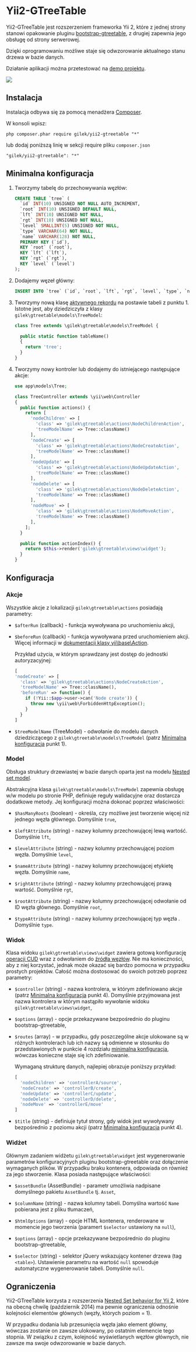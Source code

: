 # Yii2-GTreeTable

Yii2-GTreeTable jest rozszerzeniem frameworka Yii 2, które z jednej strony stanowi opakowanie pluginu [bootstrap-gtreetable](https://github.com/gilek/bootstrap-gtreetable), z drugiej zapewnia jego obsługę od strony serwerowej.

Dzięki oprogramowaniu możliwe staje się odwzorowanie aktualnego stanu drzewa w bazie danych.

Działanie aplikacji można przetestować na [demo projektu](http://gtreetable2.gilek.net).

![](http://gilek.net/images/gtt2-demo.png)

## Instalacja

Instalacja odbywa się za pomocą menadżera [Composer](https://getcomposer.org).

W konsoli wpisz:

```
php composer.phar require gilek/yii2-gtreetable "*"
```

lub dodaj poniższą linię w sekcji require pliku `composer.json`

```
"gilek/yii2-gtreetable": "*"
```

## Minimalna konfiguracja<a name="minimalna-konfiguracja"></a>

1. Tworzymy tabelę do przechowywania węzłów:

    ``` sql
    CREATE TABLE `tree` (
      `id` INT(10) UNSIGNED NOT NULL AUTO_INCREMENT,
      `root` INT(10) UNSIGNED DEFAULT NULL,
      `lft` INT(10) UNSIGNED NOT NULL,
      `rgt` INT(10) UNSIGNED NOT NULL,
      `level` SMALLINT(5) UNSIGNED NOT NULL,
      `type` VARCHAR(64) NOT NULL,
      `name` VARCHAR(128) NOT NULL,
      PRIMARY KEY (`id`),
      KEY `root` (`root`),
      KEY `lft` (`lft`),
      KEY `rgt` (`rgt`),
      KEY `level` (`level`)
    );
    ```

2. Dodajemy węzeł główny:

    ``` sql
    INSERT INTO `tree` (`id`, `root`, `lft`, `rgt`, `level`, `type`, `name`) VALUES (1, 1, 0, 1, 0, 'default', 'Węzeł główny');
    ```

3. Tworzymy nową klasę [aktywnego rekordu](http://www.yiiframework.com/doc-2.0/guide-db-active-record.html) na postawie tabeli z punktu 1. Istotne jest, aby dziedziczyła z klasy `gilek\gtreetable\models\TreeModel`:

    ``` php
    class Tree extends \gilek\gtreetable\models\TreeModel {
    
      public static function tableName()
      {
        return 'tree';
      }
    }
    ```

4. Tworzymy nowy kontroler lub dodajemy do istniejącego następujące akcje:

    ``` php
    use app\models\Tree;
    
    class TreeController extends \yii\web\Controller
    {        
      public function actions() {
        return [
          'nodeChildren' => [
            'class' => 'gilek\gtreetable\actions\NodeChildrenAction',
            'treeModelName' => Tree::className()
          ],
          'nodeCreate' => [
            'class' => 'gilek\gtreetable\actions\NodeCreateAction',
            'treeModelName' => Tree::className()
          ],
          'nodeUpdate' => [
            'class' => 'gilek\gtreetable\actions\NodeUpdateAction',
            'treeModelName' => Tree::className()
          ],
          'nodeDelete' => [
            'class' => 'gilek\gtreetable\actions\NodeDeleteAction',
            'treeModelName' => Tree::className()
          ],
          'nodeMove' => [
            'class' => 'gilek\gtreetable\actions\NodeMoveAction',
            'treeModelName' => Tree::className()
          ],            
        ];
      }

      public function actionIndex() {
        return $this->render('gilek\gtreetable\views\widget');
      }
    }
    ```

## Konfiguracja

### Akcje

Wszystkie akcje z lokalizacji `gilek\gtreetable\actions` posiadają parametry:

  + `$afterRun` (callback) - funkcja wywoływana po uruchomieniu akcji,

  + `$beforeRun` (callback) - funkcja wywoływana przed uruchomieniem akcji. Więcej informacji w [dokumentacji klasy yii\base\Action](http://www.yiiframework.com/doc-2.0/yii-base-action.html#afterRun%28%29-detail).

    Przykład użycia, w którym sprawdzany jest dostęp do jednostki autoryzacyjnej:

    ```php
    [
    'nodeCreate' => [
      'class' => 'gilek\gtreetable\actions\NodeCreateAction',
      'treeModelName' => Tree::className(),
      'beforeRun' => function() {
        if (!Yii::$app->user->can('Node create')) {
          throw new \yii\web\ForbiddenHttpException();
        }
      }
    ]
    ```

  + `$treeModelName` (TreeModel) - odwołanie do modelu danych dziedziczącego z `gilek\gtreetable\models\TreeModel` (patrz [Minimalna konfiguracja](#minimalna-konfiguracja) punkt 1).
 
### Model 

Obsługa struktury drzewiastej w bazie danych oparta jest na modelu [Nested set model](http://en.wikipedia.org/wiki/Nested_set_model). 

Abstrakcyjna klasa `gilek\gtreetable\models\TreeModel` zapewnia obsługę w/w modelu po stronie PHP, definiuje reguły walidacyjne oraz dostarcza dodatkowe metody. Jej konfiguracji można dokonać poprzez właściwości:
    
  + `$hasManyRoots` (boolean) - określa, czy możliwe jest tworzenie więcej niż jednego węzła głównego. Domyślnie `true`,

  + `$leftAttribute` (string) - nazwy kolumny przechowującej lewą wartość.  Domyślnie `lft`,

  + `$levelAttribute` (string) - nazwy kolumny przechowującej poziom węzła. Domyślnie `level`,

  + `$nameAttribute` (string) - nazwy kolumny przechowującej etykietę węzła. Domyślnie `name`,

  + `$rightAttribute` (string) - nazwy kolumny przechowującej prawą wartość. Domyślnie `rgt`,

  + `$rootAttribute` (string) - nazwy kolumny przechowującej odwołanie od ID węzła głównego. Domyślnie `root`,

  + `$typeAttribute` (string) - nazwy kolumny przechowującej typ węzła . Domyślnie `type`.

### Widok 

Klasa widoku `gilek\gtreetable\views\widget` zawiera gotową konfigurację [operacji CUD](https://github.com/gilek/bootstrap-gtreetable#cud) wraz z odwołaniem do [źródła węzłów](https://github.com/gilek/bootstrap-gtreetable#source). Nie ma konieczności, aby z niej korzystać, jednak może okazać się bardzo pomocna w przypadku prostych projektów. 
Całość można dostosować do swoich potrzeb poprzez parametry:

  + `$controller` (string) - nazwa kontrolera, w którym zdefiniowano akcje (patrz [Minimalna konfiguracja](#minimalna-konfiguracja) punkt 4). Domyślnie przyjmowana jest nazwa kontrolera w którym nastąpiło wywołanie widoku `gilek\gtreetable\views\widget`,

  + `$options` (array) - opcje przekazywane bezpośrednio do pluginu bootstrap-gtreetable,

  + `$routes` (array) - w przypadku, gdy poszczególne akcje ulokowane są w różnych kontrolerach lub ich nazwy są odmienne w stosunku do przedstawionych w punkcie 4 rozdziału [minimalna konfiguracja](#minimalna-konfiguracja), wówczas konieczne staje się ich zdefiniowanie. 

    Wymaganą strukturę danych, najlepiej obrazuje poniższy przykład:

    ``` php
    [
      'nodeChildren' => 'controllerA/source',
      'nodeCreate' => 'controllerB/create',
      'nodeUpdate' => 'controllerC/update',
      'nodeDelete' => 'controllerD/delete',
      'nodeMove' => 'controllerE/move'
    ]
    ```

  + `$title` (string) - definiuje tytuł strony, gdy widok jest wywoływany bezpośrednio z poziomu akcji (patrz [Minimalna konfiguracja](#minimalna-konfiguracja) punkt 4).

### Widżet 

Głównym zadaniem widżetu `gilek\gtreetable\widget` jest wygenerowanie parametrów konfiguracyjnych pluginu bootstrap-gtreetable oraz dołączenie wymaganych plików. W przypadku braku kontenera, odpowiada on również za jego stworzenie. Klasa posiada następujące właściwości:

  + `$assetBundle` (AssetBundle) - parametr umożliwia nadpisane domyślnego pakietu `AssetBundle` tj. `Asset`,

  + `$columnName` (string) - nazwa kolumny tabeli. Domyślna wartość `Name` pobierana jest z pliku tłumaczeń,

  + `$htmlOptions` (array) - opcje HTML kontenera, renderowane w momencie jego tworzenia (paramert `$selector` ustawiony na `null`),

  + `$options` (array) - opcje przekazywane bezpośrednio do pluginu bootstrap-gtreetable,

  + `$selector` (string) - selektor jQuery wskazujący kontener drzewa (tag `<table>`). Ustawienie parametru na wartość `null` spowoduje automatyczne wygenerowanie tabeli. Domyślnie `null`.

## Ograniczenia

Yii2-GTreeTable korzysta z rozszerzenia [Nested Set behavior for Yii 2](https://github.com/creocoder/yii2-nested-set-behavior), które na obecną chwilę (październik 2014) ma pewnie ograniczenia odnośnie kolejności elementów głównych (węzły, których poziom = 1). 

W przypadku dodania lub przesunięcia węzła jako element główny, wówczas zostanie on zawsze ulokowany, po ostatnim elemencie tego stopnia. W związku z czym, kolejność wyświetlanych węzłów głównych, nie zawsze ma swoje odwzorowanie w bazie danych.

